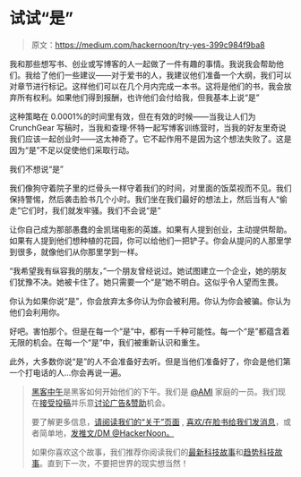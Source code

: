 # 试试“是”

> 原文：<https://medium.com/hackernoon/try-yes-399c984f9ba8>

我和那些想写书、创业或写博客的人一起做了一件有趣的事情。我说我会帮助他们。我给了他们一些建议——对于爱书的人，我建议他们准备一个大纲，我们可以对章节进行标记。这样他们可以在几个月内完成一本书。这将是他们的书，我会放弃所有权利。如果他们得到报酬，也许他们会付给我，但我基本上说“是”

这种策略在 0.0001%的时间里有效，但在有效的时候——当我让人们为 CrunchGear 写稿时，当我和查理·怀特一起写博客训练营时，当我的好友里奇说我们应该一起创业时——这太神奇了。它不起作用不是因为这个想法失败了。这是因为“是”不足以促使他们采取行动。

我们不想说“是”

我们像狗守着院子里的烂骨头一样守着我们的时间，对里面的饭菜视而不见。我们保持警惕，然后袭击脸书几个小时。我们坐在我们最好的想法上，然后当有人“偷走”它们时，我们就发牢骚。我们不会说“是”

让你自己成为那部愚蠢的金凯瑞电影的英雄。如果有人提到创业，主动提供帮助。如果有人提到他们想种植的花园，你可以给他们一把铲子。你会从提问的人那里学到很多，就像他们从你那里学到一样。

“我希望我有纵容我的朋友，”一个朋友曾经说过。她试图建立一个企业，她的朋友们犹豫不决。她被卡住了。她只需要一个“是”她不明白。这似乎令人望而生畏。

你认为如果你说“是”，你会放弃太多你认为你会被利用。你认为你会被骗。你认为他们会利用你。

好吧。害怕那个。但是在每一个“是”中，都有一千种可能性。每一个“是”都蕴含着无限的机会。在每一个“是”中，我们被重新认识和重生。

此外，大多数你说“是”的人不会准备好去听。但是当他们准备好了，你会是他们第一个打电话的人…你会再说一遍。

> [黑客中午](http://bit.ly/Hackernoon)是黑客如何开始他们的下午。我们是 [@AMI](http://bit.ly/atAMIatAMI) 家庭的一员。我们现在[接受投稿](http://bit.ly/hackernoonsubmission)并乐意[讨论广告&赞助](mailto:partners@amipublications.com)机会。
> 
> 要了解更多信息，[请阅读我们的“关于”页面](https://goo.gl/4ofytp) , [喜欢/在脸书给我们发消息](http://bit.ly/HackernoonFB)，或者简单地，[发推文/DM @HackerNoon。](https://goo.gl/k7XYbx)
> 
> 如果你喜欢这个故事，我们推荐你阅读我们的[最新科技故事](http://bit.ly/hackernoonlatestt)和[趋势科技故事](https://hackernoon.com/trending)。直到下一次，不要把世界的现实想当然！